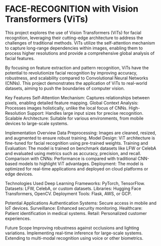 # FACE-RECOGNITION with Vision Transformers (ViTs)
This project explores the use of Vision Transformers (ViTs) for facial recognition, leveraging their cutting-edge architecture to address the challenges of traditional methods. ViTs utilize the self-attention mechanism to capture long-range dependencies within images, enabling them to process higher resolutions and provide a comprehensive global analysis of facial features.

By focusing on feature extraction and pattern recognition, ViTs have the potential to revolutionize facial recognition by improving accuracy, robustness, and scalability compared to Convolutional Neural Networks (CNNs). This project demonstrates the application of ViTs to real-world datasets, aiming to push the boundaries of computer vision.


Key Features
Self-Attention Mechanism: Captures relationships between pixels, enabling detailed feature mapping.
Global Context Analysis: Processes images holistically, unlike the local focus of CNNs.
High-Resolution Support: Handles large input sizes for precise recognition.
Scalable Architecture: Suitable for various environments, from mobile devices to large-scale systems.


Implementation Overview
Data Preprocessing: Images are cleaned, resized, and augmented to ensure robust training.
Model Design: ViT architecture is fine-tuned for facial recognition using pre-trained weights.
Training and Evaluation: The model is trained on benchmark datasets like LFW or CelebA and evaluated using metrics such as accuracy, precision, and recall.
Comparison with CNNs: Performance is compared with traditional CNN-based models to highlight ViT advantages.
Deployment: The model is optimized for real-time applications and deployed on cloud platforms or edge devices.


Technologies Used
Deep Learning Frameworks: PyTorch, TensorFlow.
Datasets: LFW, CelebA, or custom datasets.
Libraries: Hugging Face Transformers, OpenCV.
Deployment Tools: Flask, AWS, or GCP.


Potential Applications
Authentication Systems: Secure access in mobile and IoT devices.
Surveillance: Enhanced security monitoring.
Healthcare: Patient identification in medical systems.
Retail: Personalized customer experiences.


Future Scope
Improving robustness against occlusions and lighting variations.
Implementing real-time inference for large-scale systems.
Extending to multi-modal recognition using voice or other biometrics.

